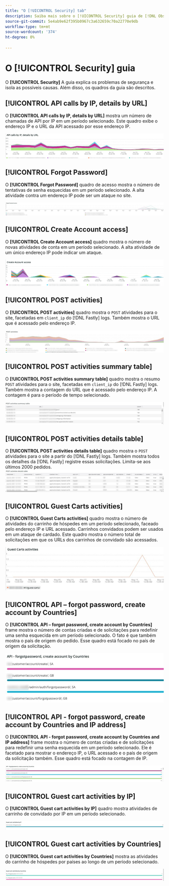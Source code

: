 ```yaml
---
title: "O [!UICONTROL Security] tab"
description: Saiba mais sobre o [!UICONTROL Security] guia de [!DNL Observation for Adobe Commerce].
source-git-commit: 5e4ab9e62f395b0967c3a632659c70a22770e9db
workflow-type: tm+mt
source-wordcount: '374'
ht-degree: 0%

---
```



# O [!UICONTROL Security] guia

O **[!UICONTROL Security]** A guia explica os problemas de segurança e isola as possíveis causas. Além disso, os quadros da guia são descritos.

## [!UICONTROL API calls by IP, details by URL]

O **[!UICONTROL API calls by IP, details by URL]** mostra um número de chamadas de API por IP em um período selecionado. Este quadro exibe o endereço IP e o URL da API acessado por esse endereço IP.

![Chamadas de API por IP](../../assets/tools/observation-for-adobe-commerce/calls-by-ip.jpg)

## [!UICONTROL Forgot Password]

O **[!UICONTROL Forgot Password]** quadro de acesso mostra o número de tentativas de senha esquecidas em um período selecionado. A alta atividade contra um endereço IP pode ser um ataque no site.

![Esqueceu a senha](../../assets/tools/observation-for-adobe-commerce/forgot-password.jpg)

## [!UICONTROL Create Account access]

O **[!UICONTROL Create Account access]** quadro mostra o número de novas atividades de conta em um período selecionado. A alta atividade de um único endereço IP pode indicar um ataque.

![create-account-access](../../assets/tools/observation-for-adobe-commerce/create-account-access.png)

## [!UICONTROL POST activities]

O **[!UICONTROL POST activities]** quadro mostra o `POST` atividades para o site, facetadas em `client_ip` do [!DNL Fastly] logs. Também mostra o URL que é acessado pelo endereço IP.

![POST-activities](../../assets/tools/observation-for-adobe-commerce/POST-activities.jpg)

## [!UICONTROL POST activities summary table]

O **[!UICONTROL POST activities summary table]** quadro mostra o resumo `POST` atividades para o site, facetadas em `client_ip` do [!DNL Fastly] logs. Também mostra a contagem do URL que é acessado pelo endereço IP. A contagem é para o período de tempo selecionado.

![POST-activities-summary](../../assets/tools/observation-for-adobe-commerce/POST-activities-summary.jpg)

## [!UICONTROL POST activities details table]

O **[!UICONTROL POST activities details table]** quadro mostra o `POST` atividades para o site a partir do [!DNL Fastly] logs. Também mostra todos os detalhes da [!DNL Fastly] registre essas solicitações. Limita-se aos últimos 2000 pedidos.
![POST-activities-details](../../assets/tools/observation-for-adobe-commerce/POST-activities-details.jpg)

## [!UICONTROL Guest Carts activities]

O **[!UICONTROL Guest Carts activities]** quadro mostra o número de atividades do carrinho de hóspedes em um período selecionado, faceado pelo endereço IP e URL acessado. Carrinhos convidados podem ser usados em um ataque de cardado. Este quadro mostra o número total de solicitações em que os URLs dos carrinhos de convidado são acessados.

![atividades de carrinhos de visitas](../../assets/tools/observation-for-adobe-commerce/guest-carts-activities.jpg)

## [!UICONTROL API – forgot password, create account by Countries]

O **[!UICONTROL API – forgot password, create account by Countries]** frame mostra o número de contas criadas e de solicitações para redefinir uma senha esquecida em um período selecionado. O fato é que também mostra o país de origem do pedido. Esse quadro está focado no país de origem da solicitação.

![países esquecidos da api](../../assets/tools/observation-for-adobe-commerce/api-forgot-countries.jpg)

## [!UICONTROL API - forgot password, create account by Countries and IP address]

O **[!UICONTROL API - forgot password, create account by Countries and IP address]** frame mostra o número de contas criadas e de solicitações para redefinir uma senha esquecida em um período selecionado. Ele é facetado para mostrar o endereço IP, o URL acessado e o país de origem da solicitação também. Esse quadro está focado na contagem de IP.

![api-esqueceu-países-ip](../../assets/tools/observation-for-adobe-commerce/api-forgot-countries-ip.png)

## [!UICONTROL Guest cart activities by IP]

O **[!UICONTROL Guest cart activities by IP]** quadro mostra atividades de carrinho de convidado por IP em um período selecionado.

![convidado-cart-ip](../../assets/tools/observation-for-adobe-commerce/guest-cart-ip.png)

## [!UICONTROL Guest cart activities by Countries]

O **[!UICONTROL Guest cart activities by Countries]** mostra as atividades do carrinho de hóspedes por países ao longo de um período selecionado.

![país do carrinho de hóspedes](../../assets/tools/observation-for-adobe-commerce/guest-cart-country.png)
